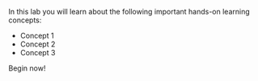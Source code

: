 In this lab you will learn about the following important hands-on learning concepts:

- Concept 1
- Concept 2
- Concept 3

Begin now!
